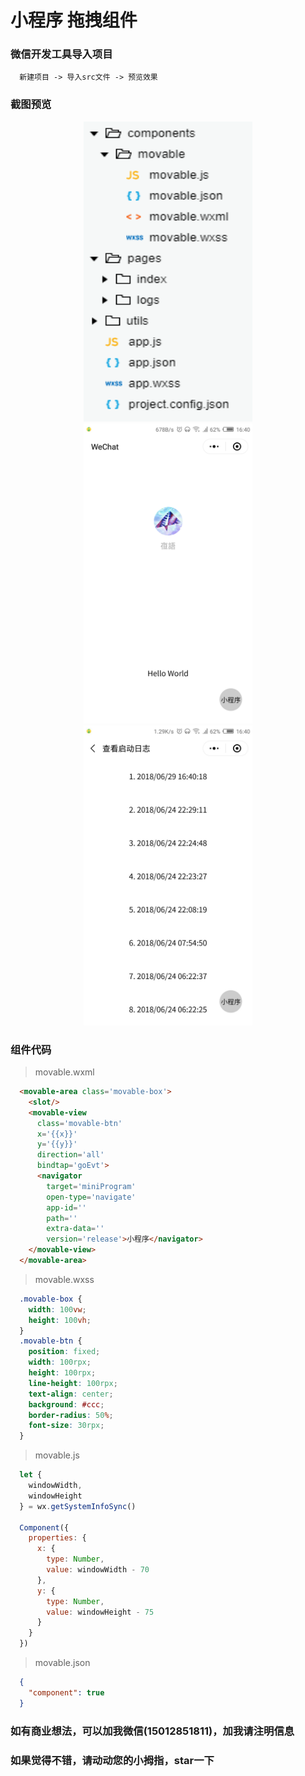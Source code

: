 # 小程序 拖拽组件

### 微信开发工具导入项目

```console
  新建项目 -> 导入src文件 -> 预览效果
``` 

### 截图预览

<div align=center>
  <img width="270" height="480" src="./screenshot/struct.png"/>
  <img width="270" height="480" src="./screenshot/index.png"/>
  <img width="270" height="480" src="./screenshot/logs.jpg"/>
</div>

### 组件代码

> movable.wxml

``` html
  <movable-area class='movable-box'>
    <slot/>
    <movable-view
      class='movable-btn'
      x='{{x}}'
      y='{{y}}'
      direction='all'
      bindtap='goEvt'>
      <navigator
        target='miniProgram'
        open-type='navigate'
        app-id=''
        path=''
        extra-data=''
        version='release'>小程序</navigator>
    </movable-view>
  </movable-area>
```

> movable.wxss

``` css
  .movable-box {
    width: 100vw;
    height: 100vh;
  }
  .movable-btn {
    position: fixed;
    width: 100rpx;
    height: 100rpx;
    line-height: 100rpx;
    text-align: center;
    background: #ccc;
    border-radius: 50%;
    font-size: 30rpx;
  }
```

> movable.js

``` js
  let {
    windowWidth,
    windowHeight
  } = wx.getSystemInfoSync()

  Component({
    properties: {
      x: {
        type: Number,
        value: windowWidth - 70
      },
      y: {
        type: Number,
        value: windowHeight - 75
      }
    }
  })
```

> movable.json

``` json
  {
    "component": true
  }
```

### 如有商业想法，可以加我微信(15012851811)，加我请注明信息

### 如果觉得不错，请动动您的小拇指，star一下
